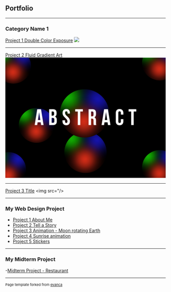 ## Portfolio

---

### Category Name 1 

[Project 1 Double Color Exposure](/sample_page)
<img src="images/Double Color exposure.png?raw=true">

---
[Project 2 Fluid Gradient Art](/pdf/sample_presentation.pdf)
<img src="images/Fluid Gradient art.jpg?raw=true">

---
[Project 3 Title](http://example.com/)
<img src="/>

---

### My Web Design Project

- [Project 1 About Me](https://trinket.io/html/c20d1ca716)
- [Project 2 Tell a Story](https://trinket.io/html/429991162c)
- [Project 3 Animation - Moon rotating Earth](https://trinket.io/html/99b45885dc)
- [Project 4 Sunrise animation](https://trinket.io/html/79cacaa142)
- [Project 5 Stickers](https://trinket.io/html/a6e729d8a9)

---
### My Midterm Project

-[Midterm Project - Restaurant](https://michelin-restaurant.w3spaces.com/saved-from-Tryit-2022-11-03.html)



---
<p style="font-size:11px">Page template forked from <a href="https://github.com/evanca/quick-portfolio">evanca</a></p>
<!-- Remove above link if you don't want to attibute -->
